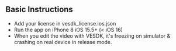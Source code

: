 ## Basic Instructions

- Add your license in vesdk_license.ios.json
- Run the app on iPhone 8 iOS 15.5+ (< iOS 16)
- When you edit the video with VESDK, it's freezing on simulator & crashing on real device in release mode.
